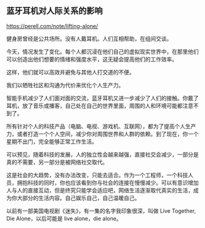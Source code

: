 ## 蓝牙耳机对人际关系的影响

https://perell.com/note/lifting-alone/

健身房曾经是公共场所。没有人戴耳机。人们互相帮助，在组间交谈。 

今天，情况发生了变化。每个人都沉浸在他们自己的虚拟现实世界中，在那里他们可以创造出他们想要的情绪和强度水平，这无疑会提高他们的工作效率。

这样，他们就可以高效并避免与其他人打交道的不便。

我们以牺牲社区和沟通为代价来优化个人生产力。

智能手机减少了人们面对面的交流，蓝牙耳机又进一步减少了人们的接触。你戴了耳机，放了音乐或播客，自己处在自己的世界里面，周围的人和环境可能都注意不到了。

所有针对个人的科技产品（电脑、电视、游戏机、互联网），都为了提高个人生产力，或者打造一个个人空间，减少你对周围世界和人群的依赖。到了现在，你一个星期不出门，完全能够正常工作生活。

可以预见，随着科技的发展，人的独立性会越来越强，直接社交会减少，一部分是真的不需要，另一部分是被网络社交取代。

这是社会的大趋势，没有办法改变，只能去适合。作为一个工程师，一个科技人员，拥抱科技的同时，你也应该看到你与社会的连接在慢慢减少。可以有意识增加人与人的直接互动，但是终究只能学会适应吧，网络生活逐渐取代真实的生活，成为你大部分的生活内容。自己娱乐自己，自己温暖自己。

以前有一部美国电视剧《迷失》，有一集的名字我印象很深，叫做 Live Together, Die Alone，以后可能是 live alone，die alone。